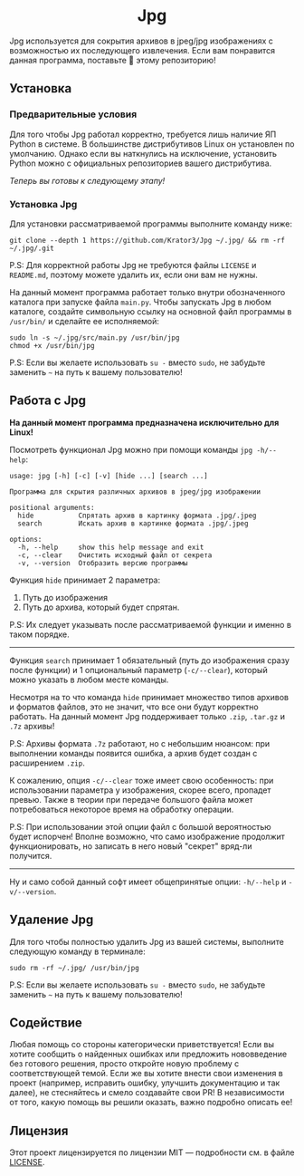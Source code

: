 <h1 align="center">Jpg</h1>

Jpg используется для сокрытия архивов в jpeg/jpg изображениях с возможностью их последующего извлечения.
Если вам понравится данная программа, поставьте :star2: этому репозиторию!

## Установка

### Предварительные условия
Для того чтобы Jpg работал корректно, требуется лишь наличие ЯП Python в системе.
В большинстве дистрибутивов Linux он установлен по умолчанию.
Однако если вы наткнулись на исключение, установить Python можно с официальных репозиториев вашего дистрибутива.

*Теперь вы готовы к следующему этапу!*

### Установка Jpg
Для установки рассматриваемой программы выполните команду ниже:
```shell
git clone --depth 1 https://github.com/Krator3/Jpg ~/.jpg/ && rm -rf ~/.jpg/.git
```
P.S: Для корректной работы Jpg не требуются файлы `LICENSE` и `README.md`, поэтому можете удалить их, если они вам не нужны.

На данный момент программа работает только внутри обозначенного каталога при запуске файла `main.py`.
Чтобы запускать Jpg в любом каталоге, создайте символьную ссылку на основной файл программы в `/usr/bin/` и сделайте ее исполняемой:
```shell
sudo ln -s ~/.jpg/src/main.py /usr/bin/jpg
chmod +x /usr/bin/jpg
```
P.S: Если вы желаете использовать `su -` вместо `sudo`, не забудьте заменить `~` на путь к вашему пользователю!

## Работа с Jpg
**На данный момент программа предназначена исключительно для Linux!**

Посмотреть функционал Jpg можно при помощи команды `jpg -h/--help`:
```shell
usage: jpg [-h] [-c] [-v] [hide ...] [search ...]

Программа для скрытия различных архивов в jpeg/jpg изображении

positional arguments:
  hide           Спрятать архив в картинку формата .jpg/.jpeg
  search         Искать архив в картинке формата .jpg/.jpeg

options:
  -h, --help     show this help message and exit
  -c, --clear    Очистить исходный файл от секрета
  -v, --version  Отобразить версию программы
```

Функция `hide` принимает 2 параметра:
1. Путь до изображения
2. Путь до архива, который будет спрятан.

P.S: Их следует указывать после рассматриваемой функции и именно в таком порядке.

---

Функция `search` принимает 1 обязательный (путь до изображения сразу после функции) и 1 опциональный параметр (`-c/--clear`), который можно указать в любом месте команды.

Несмотря на то что команда `hide` принимает множество типов архивов и форматов файлов, это не значит, что все они будут корректно работать.
На данный момент Jpg поддерживает только `.zip`, `.tar.gz` и `.7z` архивы!

P.S: Архивы формата `.7z` работают, но с небольшим нюансом: при выполнении команды появится ошибка, а архив будет создан с расширением `.zip`.

К сожалению, опция `-c/--clear` тоже имеет свою особенность: при использовании параметра у изображения, скорее всего, пропадет превью.
Также в теории при передаче большого файла может потребоваться некоторое время на обработку операции.

P.S: При использовании этой опции файл с большой вероятностью будет испорчен!
Вполне возможно, что само изображение продолжит функционировать, но записать в него новый "секрет" вряд-ли получится.

---

Ну и само собой данный софт имеет общепринятые опции: `-h/--help` и `-v/--version`.

## Удаление Jpg
Для того чтобы полностью удалить Jpg из вашей системы, выполните следующую команду в терминале:
```shell
sudo rm -rf ~/.jpg/ /usr/bin/jpg
```
P.S: Если вы желаете использовать `su -` вместо `sudo`, не забудьте заменить `~` на путь к вашему пользователю!

## Содействие
Любая помощь со стороны категорически приветствуется!
Если вы хотите сообщить о найденных ошибках или предложить нововведение без готового решения, просто откройте новую проблему с соответствующей темой.
Если же вы хотите внести свои изменения в проект (например, исправить ошибку, улучшить документацию и так далее), не стесняйтесь и смело создавайте свои PR!
В независимости от того, какую помощь вы решили оказать, важно подробно описать ее!

## Лицензия
Этот проект лицензируется по лицензии MIT — подробности см. в файле [LICENSE](LICENSE).
